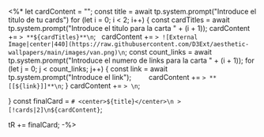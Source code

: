<%*
let cardContent = "";
const title = await tp.system.prompt("Introduce el titulo de tu cards")
for (let i = 0; i < 2; i++) {
  const cardTitles = await tp.system.prompt("Introduce el titulo para la carta " + (i + 1));
  cardContent += `> **${cardTitles}**\n`;
  cardContent += `> ![External Image|center|440](https://raw.githubusercontent.com/D3Ext/aesthetic-wallpapers/main/images/van.png)\n`;
  const count_links = await tp.system.prompt("Introduce el numero de links para la carta " + (i + 1));
    for (let j = 0; j < count_links; j++) {
        const link = await tp.system.prompt("Introduce el link");
        cardContent += `> **[[${link}]]**\n`;
    }
    cardContent += `> \n`;

}
const finalCard = `# <center>${title}</center>\n > [!cards|2]\n${cardContent}`;

tR += finalCard;
-%>